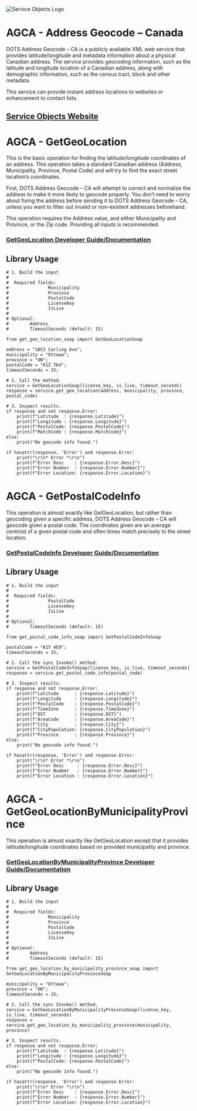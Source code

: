 ﻿![Service Objects Logo](https://www.serviceobjects.com/wp-content/uploads/2021/05/SO-Logo-with-TM.gif "Service Objects Logo")

# AGCA - Address Geocode – Canada 

DOTS Address Geocode – CA is a publicly available XML web service that provides latitude/longitude and metadata information about a physical Canadian address. The service provides geocoding information, such as the latitude and longitude location of a Canadian address, along with demographic information, such as the census tract, block and other metadata.

This service can provide instant address locations to websites or enhancement to contact lists.

## [Service Objects Website](https://serviceobjects.com)

# AGCA - GetGeoLocation

This is the basic operation for finding the latitude/longitude coordinates of an address. This operation takes a standard Canadian address (Address, Municipality, Province, Postal Code) and will try to find the exact street location’s coordinates. 

First, DOTS Address Geocode – CA will attempt to correct and normalize the address to make it more likely to geocode properly. You don’t need to worry about fixing the address before sending it to DOTS Address Geocode – CA, unless you want to filter out invalid or non-existent addresses beforehand.

This operation requires the Address value, and either Municipality and Province, or the Zip code. Providing all inputs is recommended.

### [GetGeoLocation Developer Guide/Documentation](https://www.serviceobjects.com/docs/dots-address-geocode-canada/agca-operations/agca-getgeolocation-recommended/)

## Library Usage

```
# 1. Build the input
#
#  Required fields:
#               Municipality 
#               Province
#               PostalCode
#               LicenseKey
#               IsLive
# 
# Optional:
#        Address
#        TimeoutSeconds (default: 15)

from get_geo_location_soap import GetGeoLocationSoap

address = "1053 Carling Ave";
municipality = "Ottawa";
province = "ON";
postalCode = "K1Z 7K4";
timeoutSeconds = 15;

# 2. Call the method.
service = GetGeoLocationSoap(license_key, is_live, timeout_seconds)
response = service.get_geo_location(address, municipality, province, postal_code)

# 3. Inspect results.
if response and not response.Error:
    print(f"Latitude  : {response.Latitude}")
    print(f"Longitude : {response.Longitude}")
    print(f"PostalCode: {response.PostalCode}")
    print(f"MatchCode : {response.MatchCode}")
else:
    print("No geocode info found.")

if hasattr(response, 'Error') and response.Error:
    print("\r\n* Error *\r\n")
    print(f"Error Desc    : {response.Error.Desc}")
    print(f"Error Number  : {response.Error.Number}")
    print(f"Error Location: {response.Error.Location}")
```

# AGCA - GetPostalCodeInfo 

This operation is almost exactly like GetGeoLocation, but rather than geocoding given a specific address, DOTS Address Geocode – CA will geocode given a postal code. The coordinates given are an average centroid of a given postal code and often times match precisely to the street location.

### [GetPostalCodeInfo  Developer Guide/Documentation](https://www.serviceobjects.com/docs/dots-address-geocode-canada/agca-operations/agca-getpostalcodeinfo/)

## Library Usage

```
# 1. Build the input
#
#  Required fields:
#               PostalCode
#               LicenseKey
#               IsLive
# 
# Optional:
#        TimeoutSeconds (default: 15)

from get_postal_code_info_soap import GetPostalCodeInfoSoap

postalCode = "K1Y 4E9";
timeoutSeconds = 15;

# 2. Call the sync Invoke() method.
service = GetPostalCodeInfoSoap(license_key, is_live, timeout_seconds)
response = service.get_postal_code_info(postal_code)

# 3. Inspect results.
if response and not response.Error:
    print(f"Latitude      : {response.Latitude}")
    print(f"Longitude     : {response.Longitude}")
    print(f"PostalCode    : {response.PostalCode}")
    print(f"TimeZone      : {response.TimeZone}")
    print(f"DST           : {response.DST}")
    print(f"AreaCode      : {response.AreaCode}")
    print(f"City          : {response.City}")
    print(f"CityPopulation: {response.CityPopulation}")
    print(f"Province      : {response.Province}")
else:
    print("No geocode info found.")

if hasattr(response, 'Error') and response.Error:
    print("\r\n* Error *\r\n")
    print(f"Error Desc     : {response.Error.Desc}")
    print(f"Error Number   : {response.Error.Number}")
    print(f"Error Location : {response.Error.Location}")
```

# AGCA - GetGeoLocationByMunicipalityProvince

This operation is almost exactly like GetGeoLocation except that it provides latitude/longitude coordinates based on provided municipality and province.

### [GetGeoLocationByMunicipalityProvince Developer Guide/Documentation](https://www.serviceobjects.com/docs/dots-address-geocode-canada/agca-operations/agca-getgeolocationbymunicipalityprovince/)

## Library Usage

```
# 1. Build the input
#
#  Required fields:
#               Municipality 
#               Province
#               PostalCode
#               LicenseKey
#               IsLive
# 
# Optional:
#        Address
#        TimeoutSeconds (default: 15)

from get_geo_location_by_municipality_province_soap import GetGeoLocationByMunicipalityProvinceSoap

municipality = "Ottawa";
province = "ON";
timeoutSeconds = 15;

# 2. Call the sync Invoke() method.
service = GetGeoLocationByMunicipalityProvinceSoap(license_key, is_live, timeout_seconds)
response = service.get_geo_location_by_municipality_province(municipality, province)

# 3. Inspect results.
if response and not response.Error:
    print(f"Latitude  : {response.Latitude}")
    print(f"Longitude : {response.Longitude}")
    print(f"PostalCode: {response.PostalCode}")
else:
    print("No geocode info found.")

if hasattr(response, 'Error') and response.Error:
    print("\r\n* Error *\r\n")
    print(f"Error Desc    : {response.Error.Desc}")
    print(f"Error Number  : {response.Error.Number}")
    print(f"Error Location: {response.Error.Location}")
```
